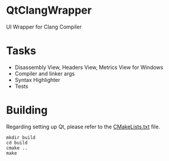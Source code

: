 # QtClangWrapper
UI Wrapper for Clang Compiler

# Tasks
* Disassembly View, Headers View, Metrics View for Windows
* Compiler and linker args
* Syntax Highlighter
* Tests

# Building
Regarding setting up Qt, please refer to the [CMakeLists.txt](https://github.com/DangeL187/QtClangWrapper/blob/main/CMakeLists.txt) file.

```
mkdir build
cd build
cmake ..
make
```
